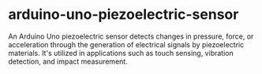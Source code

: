 # arduino-uno-piezoelectric-sensor
An Arduino Uno piezoelectric sensor detects changes in pressure, force, or acceleration through the generation of electrical signals by piezoelectric materials. It's utilized in applications such as touch sensing, vibration detection, and impact measurement.

